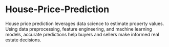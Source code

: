# House-Price-Prediction
House price prediction leverages data science to estimate property values. Using data preprocessing, feature engineering, and machine learning models, accurate predictions help buyers and sellers make informed real estate decisions.
